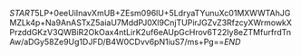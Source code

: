$START$5LP+0eeUiInavXmUB+ZEsm096lU+5LdryaTYunuXc01MXWWTAhJGMZLk4p+Na9AnASTxZ5aiaU7MddPJ0Xl9CnjTUPirJGZvZ3RfzcyXWrmowkXPrzddGKzV3QWBiR2OkOax4ntLirK2uf6eAUpGcHrov6T22Iy8eZTMfurfrdTnAw/aDGy58Ze9Ug1DJFD/B4W0CDvv6pN1iuS7/ms+Pg==$END$
